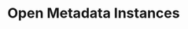 <!-- SPDX-License-Identifier: CC-BY-4.0 -->
<!-- Copyright Contributors to the Egeria project. -->

# Open Metadata Instances